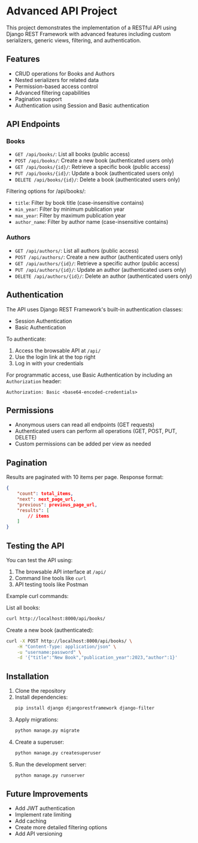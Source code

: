# Advanced API Project

This project demonstrates the implementation of a RESTful API using Django REST Framework with advanced features including custom serializers, generic views, filtering, and authentication.

## Features

- CRUD operations for Books and Authors
- Nested serializers for related data
- Permission-based access control
- Advanced filtering capabilities
- Pagination support
- Authentication using Session and Basic authentication

## API Endpoints

### Books

- `GET /api/books/`: List all books (public access)
- `POST /api/books/`: Create a new book (authenticated users only)
- `GET /api/books/{id}/`: Retrieve a specific book (public access)
- `PUT /api/books/{id}/`: Update a book (authenticated users only)
- `DELETE /api/books/{id}/`: Delete a book (authenticated users only)

Filtering options for /api/books/:
- `title`: Filter by book title (case-insensitive contains)
- `min_year`: Filter by minimum publication year
- `max_year`: Filter by maximum publication year
- `author_name`: Filter by author name (case-insensitive contains)

### Authors

- `GET /api/authors/`: List all authors (public access)
- `POST /api/authors/`: Create a new author (authenticated users only)
- `GET /api/authors/{id}/`: Retrieve a specific author (public access)
- `PUT /api/authors/{id}/`: Update an author (authenticated users only)
- `DELETE /api/authors/{id}/`: Delete an author (authenticated users only)

## Authentication

The API uses Django REST Framework's built-in authentication classes:
- Session Authentication
- Basic Authentication

To authenticate:
1. Access the browsable API at `/api/`
2. Use the login link at the top right
3. Log in with your credentials

For programmatic access, use Basic Authentication by including an `Authorization` header:
```
Authorization: Basic <base64-encoded-credentials>
```

## Permissions

- Anonymous users can read all endpoints (GET requests)
- Authenticated users can perform all operations (GET, POST, PUT, DELETE)
- Custom permissions can be added per view as needed

## Pagination

Results are paginated with 10 items per page. Response format:
```json
{
    "count": total_items,
    "next": next_page_url,
    "previous": previous_page_url,
    "results": [
        // items
    ]
}
```

## Testing the API

You can test the API using:
1. The browsable API interface at `/api/`
2. Command line tools like `curl`
3. API testing tools like Postman

Example curl commands:

List all books:
```bash
curl http://localhost:8000/api/books/
```

Create a new book (authenticated):
```bash
curl -X POST http://localhost:8000/api/books/ \
    -H "Content-Type: application/json" \
    -u "username:password" \
    -d '{"title":"New Book","publication_year":2023,"author":1}'
```

## Installation

1. Clone the repository
2. Install dependencies:
   ```bash
   pip install django djangorestframework django-filter
   ```
3. Apply migrations:
   ```bash
   python manage.py migrate
   ```
4. Create a superuser:
   ```bash
   python manage.py createsuperuser
   ```
5. Run the development server:
   ```bash
   python manage.py runserver
   ```

## Future Improvements

- Add JWT authentication
- Implement rate limiting
- Add caching
- Create more detailed filtering options
- Add API versioning
